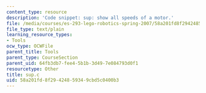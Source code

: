 ```yaml
---
content_type: resource
description: 'Code snippet: sup: show all speeds of a motor.'
file: /media/courses/es-293-lego-robotics-spring-2007/58a201fd8f29424859349cbd5c0400b3_sup.c
file_type: text/plain
learning_resource_types:
- Tools
ocw_type: OCWFile
parent_title: Tools
parent_type: CourseSection
parent_uid: 64fb3db7-fee4-5b1b-3d49-7e084793d0f1
resourcetype: Other
title: sup.c
uid: 58a201fd-8f29-4248-5934-9cbd5c0400b3
---
```

